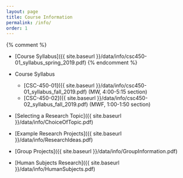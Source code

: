 ```yaml
---
layout: page
title: Course Information 
permalink: /info/
order: 1
---
```


{% comment %}
* [Course Syllabus]({{ site.baseurl }}/data/info/csc450-01_syllabus_spring_2019.pdf) 
{% endcomment %}

* Course Syllabus
    * [CSC-450-01]({{ site.baseurl }}/data/info/csc450-01_syllabus_fall_2019.pdf) (MW, 4:00-5:15 section)
    * [CSC-450-02]({{ site.baseurl }}/data/info/csc450-02_syllabus_fall_2019.pdf) (MWF, 1:00-1:50 section)
* [Selecting a Research Topic]({{ site.baseurl }}/data/info/ChoiceOfTopic.pdf)
* [Example Research Projects]({{ site.baseurl }}/data/info/ResearchIdeas.pdf)
* [Group Projects]({{ site.baseurl }}/data/info/GroupInformation.pdf)
* [Human Subjects Research]({{ site.baseurl }}/data/info/HumanSubjects.pdf)


